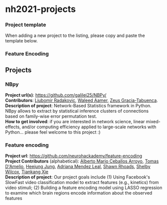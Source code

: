 # nh2021-projects

### Project template
When adding a new project to the listing, please copy and paste the template below.

### Feature Encoding

## Projects


### NBpy
**Project url(s)**: https://github.com/galilej25/NBPy/ \
**Contributors**: [Ljubomir Radakovic](https://github.com/galilej25), [Waleed Aamer](https://github.com/drmaly), [Zeus Gracia-Tabuenca](https://github.com/zchuri). \
**Description of project**: Network-Based Statistics framework in Python. NBpy allows to extract by statistical inference clusters of connections based on family-wise error permutation test.\
**How to get involved**: if you are interested in network science, linear mixed-effects, and/or computing efficiency applied to large-scale networks with Python... please feel welcome to this project :)


### Feature encoding
**Project url**: https://github.com/neurohackademy/feature-encoding \
**Project Contributors** (alphabetical): [Alberto Mario Ceballos Arroyo](https://github.com/alceballosa), [Tomas D'Amelio](https://github.com/tomdamelio), [Heejung Jung](https://github.com/jungheejung), [Adriana Mendez Leal](https://github.com/asmendezleal), [Shawn Rhoads](https://github.com/shawnrhoads), [Shelby Wilcox](https://github.com/shelbywilcox), [Tiankang Xie](https://github.com/TiankangXie) \
**Description of project**: Our project goals include (1) Using Facebook's SlowFast video classification model to extract features (e.g., kinetics) from video stimuli; (2) Building a feature encoding model using LASSO regression to examine which brain regions encode information about the observed features

